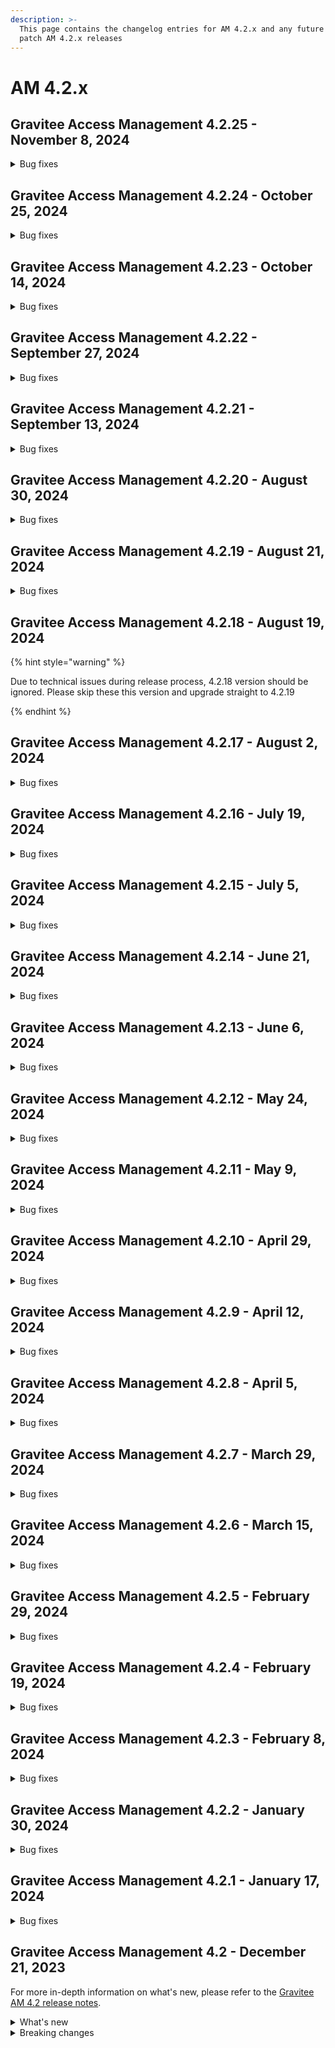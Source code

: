 ```yaml
---
description: >-
  This page contains the changelog entries for AM 4.2.x and any future minor or
  patch AM 4.2.x releases
---
```


# AM 4.2.x

## Gravitee Access Management 4.2.25 - November 8, 2024

<details>

<summary>Bug fixes</summary>



**Management API**

* System reporter can be deleted via API [#10155](https://github.com/gravitee-io/issues/issues/10155)





</details>


## Gravitee Access Management 4.2.24 - October 25, 2024

<details>

<summary>Bug fixes</summary>

**Gateway**

* why does "Skip MFA enrollment" also skips MFA validation on login [#10086](https://github.com/gravitee-io/issues/issues/10086)





**Other**

* /sendChallenge returns status code 0 [#10097](https://github.com/gravitee-io/issues/issues/10097)
* Original access token out of an OpenID federation is not able to be used for the mapping into the ID token going back to the application [#10104](https://github.com/gravitee-io/issues/issues/10104)
* Gravitee AM SAML not working [#10106](https://github.com/gravitee-io/issues/issues/10106)
* Error message on IP filtering policy always returns remote address [#10108](https://github.com/gravitee-io/issues/issues/10108)

</details>


## Gravitee Access Management 4.2.23 - October 14, 2024

<details>

<summary>Bug fixes</summary>

**Gateway**

* Able to update username using a blank space [#10015](https://github.com/gravitee-io/issues/issues/10015)
* AM Refresh token active set to false [#10065](https://github.com/gravitee-io/issues/issues/10065)
* AM upgrade from 4.1.20 to 4.1.31 lead to 200% CPU on MongoDb cluster [#10084](https://github.com/gravitee-io/issues/issues/10084)







</details>


## Gravitee Access Management 4.2.22 - September 27, 2024

<details>

<summary>Bug fixes</summary>

**Gateway**

* Introduce option to adapt the create App behaviour [#10024](https://github.com/gravitee-io/issues/issues/10024)
* MFA - initialisation of the phone field for the SMS factor [#10030](https://github.com/gravitee-io/issues/issues/10030)
* FingerprintJs is not called in the confirmRegistration/resetPassword page for auto login [#10031](https://github.com/gravitee-io/issues/issues/10031)
* Post logout redirection does not work properly. [#10038](https://github.com/gravitee-io/issues/issues/10038)



**Console**

* Password Policy - expiration date limited to 64 [#10028](https://github.com/gravitee-io/issues/issues/10028)

**Other**

* SAML IDP can't validate finalize authentication [#10042](https://github.com/gravitee-io/issues/issues/10042)

</details>


## Gravitee Access Management 4.2.21 - September 13, 2024

<details>

<summary>Bug fixes</summary>

**Gateway**

* Keeping query-params after the validate request policy has been triggered [#9907](https://github.com/gravitee-io/issues/issues/9907)
* MFA code asked on Active User session [#9908](https://github.com/gravitee-io/issues/issues/9908)
* Token mapper - user rolesPermissions are missing [#9918](https://github.com/gravitee-io/issues/issues/9918)
* Windows Hello issue registering webauthn [#9964](https://github.com/gravitee-io/issues/issues/9964)
* HTTP Factor Resource Error [#9988](https://github.com/gravitee-io/issues/issues/9988)
* [AM][4.4.5] Orange plugin cannot be used for SMS MFA [#9997](https://github.com/gravitee-io/issues/issues/9997)
* Regression on OTP and France Connect Plugin  [#10000](https://github.com/gravitee-io/issues/issues/10000)
* Unable to login with Azure AD Provider [#10006](https://github.com/gravitee-io/issues/issues/10006)



**Console**

* Federated IdP - Domain Whitelist description is wrong during creation [#10002](https://github.com/gravitee-io/issues/issues/10002)

**Other**

* Possible to set empty Redirect URI on app [#9987](https://github.com/gravitee-io/issues/issues/9987)

</details>


## Gravitee Access Management 4.2.20 - August 30, 2024

<details>

<summary>Bug fixes</summary>

**Gateway**

* Bot detection plugin error [#9909](https://github.com/gravitee-io/issues/issues/9909)
* Windows Hello issue registering webauthn [#9964](https://github.com/gravitee-io/issues/issues/9964)

**Management API**

* Installation collection can have more than one entry [#9403](https://github.com/gravitee-io/issues/issues/9403)
* OAuth 2.0 - Current tokens still active when disabling an application [#9933](https://github.com/gravitee-io/issues/issues/9933)
* NPE  in filter sensitive information. [#9968](https://github.com/gravitee-io/issues/issues/9968)



**Other**

* Enable SSL using Secret Providers for AM via Kubernetes  [#9899](https://github.com/gravitee-io/issues/issues/9899)
* Error with MFA challenge policy in Registration Confirmation Flow [#9945](https://github.com/gravitee-io/issues/issues/9945)
* Make LDAP IDP non blocking [#9969](https://github.com/gravitee-io/issues/issues/9969)
* Configure the validation period for LDAP IDP [#9971](https://github.com/gravitee-io/issues/issues/9971)
* Fix connection leak on LDAP idp [#9973](https://github.com/gravitee-io/issues/issues/9973)

</details>


## Gravitee Access Management 4.2.19 - August 21, 2024

<details>

<summary>Bug fixes</summary>

**Gateway**

* Not double dash "--" in the returned code from an OAuth2 authentication flow [#9910](https://github.com/gravitee-io/issues/issues/9910)
* Secrets in responses of SSAM [#9926](https://github.com/gravitee-io/issues/issues/9926)

**Management API**

* Audits present twice during user creation [#9837](https://github.com/gravitee-io/issues/issues/9837)
* MFA - Invalid 2FA code  [#9929](https://github.com/gravitee-io/issues/issues/9929)

</details>


## Gravitee Access Management 4.2.18 - August 19, 2024

{% hint style="warning" %}

Due to technical issues during release process, 4.2.18 version should be ignored. Please skip these this version and upgrade straight to 4.2.19&#x20;

{% endhint %}


## Gravitee Access Management 4.2.17 - August 2, 2024

<details>

<summary>Bug fixes</summary>







**Other**

* [AM][GW] Set tl client header name behind reverse proxy through helm chart [#9874](https://github.com/gravitee-io/issues/issues/9874)
* Cannot save UserInfo Endpoint in UI - Save Button Disabled [#9879](https://github.com/gravitee-io/issues/issues/9879)
* Configuration via la console AM non prise en compte sur les gateways [#9888](https://github.com/gravitee-io/issues/issues/9888)
* MFA - weird behavior when user is going back to the previous enroll step [#9897](https://github.com/gravitee-io/issues/issues/9897)
* Error "ERR_TOO_MANY_REDIRECTS" when hide login form is enabled. [#9898](https://github.com/gravitee-io/issues/issues/9898)

</details>


## Gravitee Access Management 4.2.16 - July 19, 2024

<details>

<summary>Bug fixes</summary>

**Gateway**

* Propagate Message from Error Condition of HTTP IdP to Audit log. [#9841](https://github.com/gravitee-io/issues/issues/9841)
* Passwordless KO - Certificate provider is required to sign JWT [#9864](https://github.com/gravitee-io/issues/issues/9864)

**Management API**

*  Redirect to login when device credentials are deleted [#9859](https://github.com/gravitee-io/issues/issues/9859)

**Console**

* A switch has an incorrect state when revisiting page - Application Settings [#9433](https://github.com/gravitee-io/issues/issues/9433)

**Other**

* Switching between environments is broken when multiple environments linked in cockpit [#9844](https://github.com/gravitee-io/issues/issues/9844)
* "Rotate System Key" modifies application remember-device setting [#9857](https://github.com/gravitee-io/issues/issues/9857)

</details>


## Gravitee Access Management 4.2.15 - July 5, 2024

<details>

<summary>Bug fixes</summary>

**Gateway**

* OTPFactorProvider - An error occurs while validating 2FA code [#9725](https://github.com/gravitee-io/issues/issues/9725)
* null-1 entry in auth_flow_ctx table should not be stored in database [#9803](https://github.com/gravitee-io/issues/issues/9803)





**Other**

* When creating user with preregistratoin, the password creation steps are skipped [#9839](https://github.com/gravitee-io/issues/issues/9839)

</details>


## Gravitee Access Management 4.2.14 - June 21, 2024

<details>

<summary>Bug fixes</summary>

**Gateway**

* Heml duplication of configuration [#9778](https://github.com/gravitee-io/issues/issues/9778)


**Other**

* Improve the ingress configuration to redirect HTTPS [#9712](https://github.com/gravitee-io/issues/issues/9712)
* AM Gateway pod is not starting due to StackOverflowError [#9794](https://github.com/gravitee-io/issues/issues/9794)

</details>


## Gravitee Access Management 4.2.13 - June 6, 2024

<details>

<summary>Bug fixes</summary>

**Gateway**

* [AM] [3.21.18] User don't receive the email to recover his password with an uppercase email [#9624](https://github.com/gravitee-io/issues/issues/9624)
* Exception on start-up in Spring Boot applications after upgrade to AM 4.3.1 [#9667](https://github.com/gravitee-io/issues/issues/9667)
* Error Azure SCIM user update  [#9674](https://github.com/gravitee-io/issues/issues/9674)
* DCR new client using Template doesn't copy all parameters [#9691](https://github.com/gravitee-io/issues/issues/9691)
* Brute Force Detection not working to IDPs with Account Linking Policy [#9713](https://github.com/gravitee-io/issues/issues/9713)
* Source IP and user agent missing from FORGOT_PASSWORD_REQUESTED audit log [#9724](https://github.com/gravitee-io/issues/issues/9724)
* Domain not available into the ExpresionLanguage context [#9745](https://github.com/gravitee-io/issues/issues/9745)

**Management API**

* Not able to configure email notifier using Gravitee [#9581](https://github.com/gravitee-io/issues/issues/9581)

**Console**

* AM - Change error message when admin user tries to remove certificate tied to an application [#8952](https://github.com/gravitee-io/issues/issues/8952)

**Other**

* Editing HTTP Provider selects wrong password encoder [#9627](https://github.com/gravitee-io/issues/issues/9627)

</details>


## Gravitee Access Management 4.2.12 - May 24, 2024

<details>

<summary>Bug fixes</summary>

**Gateway**

* Error with MFA Challenge policy in Reset Password Flow [#9735](https://github.com/gravitee-io/issues/issues/9735)

**Other**

* Unable to remove a FORM at organization level [#9124](https://github.com/gravitee-io/issues/issues/9124)
* Application - Forms - Page not found error when enabling custom form again after being 'cleared' [#9492](https://github.com/gravitee-io/issues/issues/9492)
* \[DCR] improve client sanitizeTemplate method [#9687](https://github.com/gravitee-io/issues/issues/9687)
* Password Policy Blank value in dropbox when selecting value Unlimited

</details>

## Gravitee Access Management 4.2.11 - May 9, 2024

<details>

<summary>Bug fixes</summary>

**Other**

* There are no MFA logs [#9629](https://github.com/gravitee-io/issues/issues/9629)
* \_node/health endpoint is not accessible [#9698](https://github.com/gravitee-io/issues/issues/9698)
* Plugin "Orange Contact Everyone" is not compatible with version 4.3.2 [#9704](https://github.com/gravitee-io/issues/issues/9704)

</details>

## Gravitee Access Management 4.2.10 - April 29, 2024

<details>

<summary>Bug fixes</summary>

**Gateway**

* Issue with MFA and silent refresh token [#9622](https://github.com/gravitee-io/issues/issues/9622)
* \[WebAuthn] Problèmatique Authenticator "SecurityError : The operation is insecure." [#9686](https://github.com/gravitee-io/issues/issues/9686)

**Management API**

* Not able to add new attribute to User’s profile through AM REST Api when using Google Identity provider [#8434](https://github.com/gravitee-io/issues/issues/8434)
* AM - Application Analytics Timeout [#9405](https://github.com/gravitee-io/issues/issues/9405)

**Other**

* La vérification a échoué + email pas envoyé automatiquement [#9659](https://github.com/gravitee-io/issues/issues/9659)

</details>

## Gravitee Access Management 4.2.9 - April 12, 2024

<details>

<summary>Bug fixes</summary>

**Console**

* Error when notifications are acknowledged [#9661](https://github.com/gravitee-io/issues/issues/9661)

**Other**

* Enrollment Flow Logic Bug [#9518](https://github.com/gravitee-io/issues/issues/9518)
* Improve CORS Domain settings and replace default values [#9531](https://github.com/gravitee-io/issues/issues/9531)

</details>

## Gravitee Access Management 4.2.8 - April 5, 2024

<details>

<summary>Bug fixes</summary>

**Gateway**

* Disable Application [#9584](https://github.com/gravitee-io/issues/issues/9584)

**Other**

* Expired records present in table ciba\_auth\_requests. Cron is not taken into account. [#9499](https://github.com/gravitee-io/issues/issues/9499)
* Logs too verbose in AM when GeoIP plugin is not available [#9633](https://github.com/gravitee-io/issues/issues/9633)
* Support SAML mixing response binding protocol [#9648](https://github.com/gravitee-io/issues/issues/9648)

</details>

## Gravitee Access Management 4.2.7 - March 29, 2024

<details>

<summary>Bug fixes</summary>

**Gateway**

* Login - MFA challenge should be prompted when prompt=login is used [#9497](https://github.com/gravitee-io/issues/issues/9497)
* Revert: Passwordless authentication doesn't take the IDP status into account (#9494) [#9615](https://github.com/gravitee-io/issues/issues/9615)
* User unable to authenticate when linked to different identities [#9616](https://github.com/gravitee-io/issues/issues/9616)
* Addition of WebAuthn Credentials info into the context [#9620](https://github.com/gravitee-io/issues/issues/9620)

**Console**

* No space between source IP and user agent in audit logs [#9458](https://github.com/gravitee-io/issues/issues/9458)
* User agent showing 'undefined' in audit logs [#9459](https://github.com/gravitee-io/issues/issues/9459)
* Fetch user group doesn't persist [#9609](https://github.com/gravitee-io/issues/issues/9609)

**Other**

* Linked accounts are not listed in the UI when using SQL database [#9610](https://github.com/gravitee-io/issues/issues/9610)

</details>

## Gravitee Access Management 4.2.6 - March 15, 2024

<details>

<summary>Bug fixes</summary>

**Gateway**

* Redirect executed with jwt-bearer grant\_type [#9505](https://github.com/gravitee-io/issues/issues/9505)
* Invalid Phone Number [#9519](https://github.com/gravitee-io/issues/issues/9519)

</details>

## Gravitee Access Management 4.2.5 - February 29, 2024

<details>

<summary>Bug fixes</summary>

**Gateway**

* Passwordless authentication doesn't take the IDP status into account [#9494](https://github.com/gravitee-io/issues/issues/9494)
* State parameter encoded twice with response\_mode set to form\_post [#9528](https://github.com/gravitee-io/issues/issues/9528)
* Passwordless registration appearing for users who have already authenticated with step up [#9568](https://github.com/gravitee-io/issues/issues/9568)

</details>

## Gravitee Access Management 4.2.4 - February 19, 2024

<details>

<summary>Bug fixes</summary>

**Gateway**

* Unable to finalize SAML authentication using HTTP-POST binding [#9485](https://github.com/gravitee-io/issues/issues/9485)
* Security Domain may not be loaded on Gateway startup [#9496](https://github.com/gravitee-io/issues/issues/9496)
* Custom email not being sent when resending account registered verification email [#9500](https://github.com/gravitee-io/issues/issues/9500)
* Do not log stack trace when user has to provide password after webauthn authentication [#9503](https://github.com/gravitee-io/issues/issues/9503)

**Console**

* Missing read password policy role [#8924](https://github.com/gravitee-io/issues/issues/8924)

**Other**

* SAML 2.0 Identity Provider requires AM dependency update [#9515](https://github.com/gravitee-io/issues/issues/9515)

</details>

## Gravitee Access Management 4.2.3 - February 8, 2024

<details>

<summary>Bug fixes</summary>

**Gateway**

* Invalid form parameter when ResponseMode is set to form\_post [#9179](https://github.com/gravitee-io/issues/issues/9179)
* SCIM search operator PR doesn't work as expected [#9265](https://github.com/gravitee-io/issues/issues/9265)
* Authentication flow rejected due to redirect\_uri when PAR is used [#9478](https://github.com/gravitee-io/issues/issues/9478)
* MFA challenge should be prompted before registering a passwordless device [#9479](https://github.com/gravitee-io/issues/issues/9479)
* Remember Device Not Functioning with Conditional MFA [#9484](https://github.com/gravitee-io/issues/issues/9484)
* WebAuthn: "Force authenticator integrity" - LastCheckedAt systematically updated at each webauthn login [#9327](https://github.com/gravitee-io/issues/issues/9327)

**Management API**

* Apply timeout on blockingGet in ManagementAPI filters [#9476](https://github.com/gravitee-io/issues/issues/9476)

</details>

## Gravitee Access Management 4.2.2 - January 30, 2024

<details>

<summary>Bug fixes</summary>

**Gateway**

* Passwordless not working for iOS v17.2.1 [#9470](https://github.com/gravitee-io/issues/issues/9470)
* Flow - Add WebAuthn credential register flow (improvement)

</details>

## Gravitee Access Management 4.2.1 - January 17, 2024

<details>

<summary>Bug fixes</summary>

**Gateway**

* Avoid BodyHandler processing for GET request [#9352](https://github.com/gravitee-io/issues/issues/9352)
* WebAuthnCredentialId is null into the EL context [#9455](https://github.com/gravitee-io/issues/issues/9455)

**Other**

* AEConnector not initialized properly since AM 4.1 [#9454](https://github.com/gravitee-io/issues/issues/9454)

</details>

## Gravitee Access Management 4.2 - December 21, 2023

For more in-depth information on what's new, please refer to the [Gravitee AM 4.2 release notes](../release-notes/am-4.2.md).

<details>

<summary>What's new</summary>

**Enterprise Edition**

New SMS resource provider based on the SFR vendor. Administrators can set up their SFR credentials to link Gravitee AM to SFR SMS service and activate the MFA SMS factor for selected applications.

A new Secret Management plugin that uses the Key/Value engine of HashiCorp Vault.

**Community Edition**

A new Secret Management plugin that fetches secret and TLS pairs from Kubernetes.io.

Gravitee AM 4.2 enhancements to the Remember Device feature that provides login authentication.

It is now possible to improve the security of a client secret by storing a hashed value.

Password Policy can be reset at the domain level to fallback to the default policy defined in the `gravitee.yaml`.

</details>

<details>

<summary>Breaking changes</summary>

The client secret will no longer be available through the AM Console or Management API. The secret will be provided only once, after the application creation or after the secret renewal. Before upgrading to AM 4.2, make sure to copy the client secret of your existing applications.

</details>
